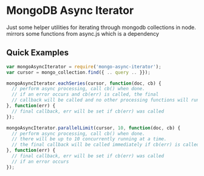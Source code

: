 # MongoDB Async Iterator

Just some helper utilities for iterating through mongodb collections in node.
mirrors some functions from async.js which is a dependency


## Quick Examples

```javascript
var mongoAsyncIterator = require('mongo-async-iterator');
var cursor = mongo_collection.find({ .. query .. }});

mongoAsyncIterator.eachSeries(cursor, function(doc, cb) {
  // perform async processing, call cb() when done.
  // if an error occurs and cb(err) is called, the final
  // callback will be called and no other processing functions will run
}, function(err) {
  // final callback, err will be set if cb(err) was called
});

mongoAsyncIterator.parallelLimit(cursor, 10, function(doc, cb) {
  // perform async processing, call cb() when done.
  // there will be up to 10 concurrently running at a time.
  // the final callback will be called immediately if cb(err) is calledeachSeries
}, function(err) {
  // final callback, err will be set if cb(err) was called
  // if an error occurs
});
```

